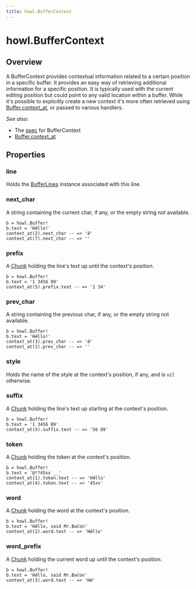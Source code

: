 ```yaml
---
title: howl.BufferContext
---
```


# howl.BufferContext

## Overview

A BufferContext provides contextual information related to a certain position in
a specific buffer. It provides an easy way of retrieving additional information
for a specific position. It is typically used with the current editing position
but could point to any valid location within a buffer. While it's possible to
explicitly create a new context it's more often retrieved using
[Buffer.context_at](buffer.html#context_at), or passed to various handlers.

_See also_:

- The [spec](../spec/buffer_context_spec.html) for BufferContext
- [Buffer.context_at](buffer.html#context_at)

## Properties

### line

Holds the [BufferLines] instance associated with this line.

### next_char

A string containing the current char, if any, or the empty string not available.

```moonscript
b = howl.Buffer!
b.text = 'HƏllo!'
context_at(2).next_char -- => 'Ə'
context_at(7).next_char -- => ''
```

### prefix

A [Chunk] holding the line's text up until the context's position.

```moonscript
b = howl.Buffer!
b.text = '1 3456 89'
context_at(5).prefix.text -- => '1 34'
```

### prev_char

A string containing the previous char, if any, or the empty string not
available.

```moonscript
b = howl.Buffer!
b.text = 'HƏllo!'
context_at(3).prev_char -- => 'Ə'
context_at(1).prev_char -- => ''
```

### style

Holds the name of the style at the context's position, if any, and is `nil`
otherwise.

### suffix

A [Chunk] holding the line's text up starting at the context's position.

```moonscript
b = howl.Buffer!
b.text = '1 3456 89'
context_at(5).suffix.text -- => '56 89'
```

### token

A [Chunk] holding the token at the context's position.

```moonscript
b = howl.Buffer!
b.text = '@!?45xx __'
context_at(1).token.text -- => 'HƏllo'
context_at(4).token.text -- => '45xx'
```

### word

A [Chunk] holding the word at the context's position.

```moonscript
b = howl.Buffer!
b.text = 'HƏllo, said Mr.Bačon'
context_at(2).word.text -- => 'HƏllo'
```

### word_prefix

A [Chunk] holding the current word up until the context's position.

```moonscript
b = howl.Buffer!
b.text = 'HƏllo, said Mr.Bačon'
context_at(3).word.text -- => 'HƏ'
```

[BufferLines]: buffer_lines.html
[Chunk]: chunk.html
